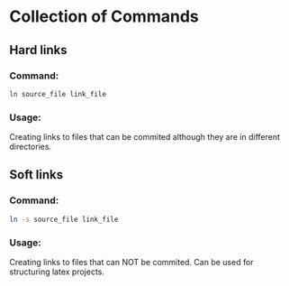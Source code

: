 # Collection of Commands

## Hard links

### Command:
```bash
ln source_file link_file
```

### Usage:
Creating links to files that can be commited although they are in different directories.

## Soft links

### Command:
```bash
ln -s source_file link_file
```

### Usage:
Creating links to files that can NOT be commited. Can be used for structuring latex projects.

